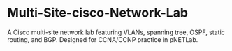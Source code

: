 # Multi-Site-cisco-Network-Lab
A Cisco multi-site network lab featuring VLANs, spanning tree, OSPF, static routing, and BGP. Designed for CCNA/CCNP practice in pNETLab.
